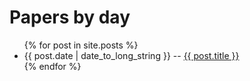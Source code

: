 
Papers by day
=======

<ul>
{% for post in site.posts %}
<li><article> 
      <time datetime="{{ post.date | date: "%Y-%m-%d" }}">{{ post.date | date_to_long_string }}</time> --       
      <a href="{{ post.url }}"> {{ post.title }} </a>
</article></li>
{% endfor %}
</ul>
